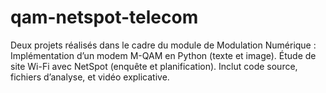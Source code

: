 # qam-netspot-telecom
Deux projets réalisés dans le cadre du module de Modulation Numérique :  Implémentation d’un modem M-QAM en Python (texte et image).  Étude de site Wi-Fi avec NetSpot (enquête et planification). Inclut code source, fichiers d’analyse, et vidéo explicative.
